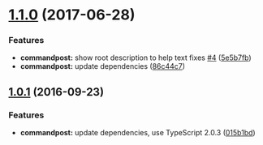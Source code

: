 <a name="1.1.0"></a>
# [1.1.0](https://github.com/vvakame/commandpost/compare/1.0.1...1.1.0) (2017-06-28)


### Features

* **commandpost:** show root description to help text fixes [#4](https://github.com/vvakame/commandpost/issues/4) ([5e5b7fb](https://github.com/vvakame/commandpost/commit/5e5b7fb))
* **commandpost:** update dependencies ([86c44c7](https://github.com/vvakame/commandpost/commit/86c44c7))



<a name="1.0.1"></a>
## [1.0.1](https://github.com/vvakame/commandpost/compare/1.0.0...v1.0.1) (2016-09-23)


### Features

* **commandpost:** update dependencies, use TypeScript 2.0.3 ([015b1bd](https://github.com/vvakame/commandpost/commit/015b1bd))
